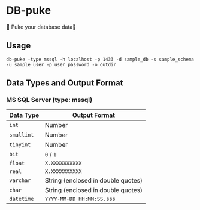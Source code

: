 # DB-puke

🤮 Puke your database data🤮

## Usage

```
db-puke -type mssql -h localhost -p 1433 -d sample_db -s sample_schema -u sample_user -p user_password -o outdir
```

## Data Types and Output Format

### MS SQL Server (type: mssql)

| Data Type    | Output Format           |
|--------------|-------------------------|
| `int`        | Number                  |
| `smallint`   | Number                  |
| `tinyint`    | Number                  |
| `bit`        | `0` / `1`               |
| `float`      | `X.XXXXXXXXXX`          |
| `real`       | `X.XXXXXXXXXX`          |
| `varchar`    | String (enclosed in double quotes) |
| `char`       | String (enclosed in double quotes) |
| `datetime`   | `YYYY-MM-DD HH:MM:SS.sss` |

